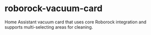 # roborock-vacuum-card
Home Assistant vacuum card that uses core Roborock integration and supports multi-selecting areas for cleaning.
